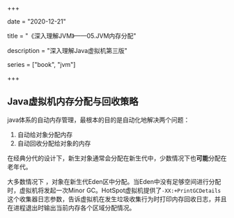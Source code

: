 +++

date = "2020-12-21"

title = "《深入理解JVM》——05.JVM内存分配"

description = "深入理解Java虚拟机第三版"

series = ["book", "jvm"]

+++

## Java虚拟机内存分配与回收策略

java体系的自动内存管理，最根本的目的是自动化地解决两个问题：
1. 自动给对象分配内存
2. 自动回收分配给对象的内存

在经典分代的设计下，新生对象通常会分配在新生代中，少数情况下也**可能**分配在老年代。

大多数情况下 ，对象在新生代Eden区中分配。当Eden中没有足够空间进行分配时，虚拟机将发起一次Minor GC。HotSpot虚拟机提供了`-XX:+PrintGCDetails`这个收集器日志参数，告诉虚拟机在发生垃圾收集行为时打印内存回收日志，并且在进程退出时输出当前内存各个区域分配情况。


















































